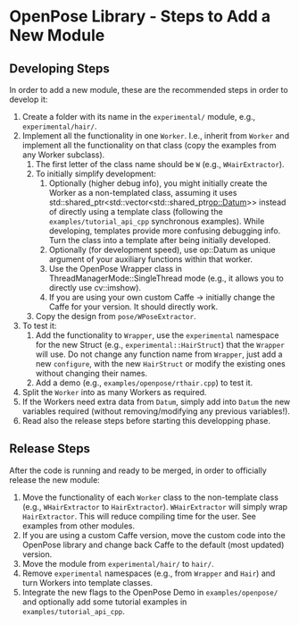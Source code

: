OpenPose Library - Steps to Add a New Module
====================================

## Developing Steps
In order to add a new module, these are the recommended steps in order to develop it:

1. Create a folder with its name in the `experimental/` module, e.g., `experimental/hair/`.
2. Implement all the functionality in one `Worker`. I.e., inherit from `Worker` and implement all the functionality on that class (copy the examples from any Worker subclass).
    1. The first letter of the class name should be `W` (e.g., `WHairExtractor`).
    2. To initially simplify development:
        1. Optionally (higher debug info), you might initially create the Worker as a non-templated class, assuming it uses std::shared_ptr<std::vector<std::shared_ptr<op::Datum>>> instead of directly using a template class (following the `examples/tutorial_api_cpp` synchronous examples). While developing, templates provide more confusing debugging info. Turn the class into a template after being initially developed.
        2. Optionally (for development speed), use op::Datum as unique argument of your auxiliary functions within that worker.
        3. Use the OpenPose Wrapper class in ThreadManagerMode::SingleThread mode (e.g., it allows you to directly use cv::imshow).
        4. If you are using your own custom Caffe -> initially change the Caffe for your version. It should directly work.
    3. Copy the design from `pose/WPoseExtractor`.
3. To test it:
    1. Add the functionality to `Wrapper`, use the `experimental` namespace for the new Struct (e.g., `experimental::HairStruct`) that the `Wrapper` will use. Do not change any function name from `Wrapper`, just add a new `configure`, with the new `HairStruct` or modify the existing ones without changing their names.
    2. Add a demo (e.g., `examples/openpose/rthair.cpp`) to test it.
4. Split the `Worker` into as many Workers as required.
5. If the Workers need extra data from `Datum`, simply add into `Datum` the new variables required (without removing/modifying any previous variables!).
6. Read also the release steps before starting this developping phase.



## Release Steps
After the code is running and ready to be merged, in order to officially release the new module:

1. Move the functionality of each `Worker` class to the non-template class (e.g., `WHairExtractor` to `HairExtractor`). `WHairExtractor` will simply wrap `HairExtractor`. This will reduce compiling time for the user. See examples from other modules.
2. If you are using a custom Caffe version, move the custom code into the OpenPose library and change back Caffe to the default (most updated) version.
3. Move the module from `experimental/hair/` to `hair/`.
4. Remove `experimental` namespaces (e.g., from `Wrapper` and `Hair`) and turn Workers into template classes.
5. Integrate the new flags to the OpenPose Demo in `examples/openpose/` and optionally add some tutorial examples in `examples/tutorial_api_cpp`.
